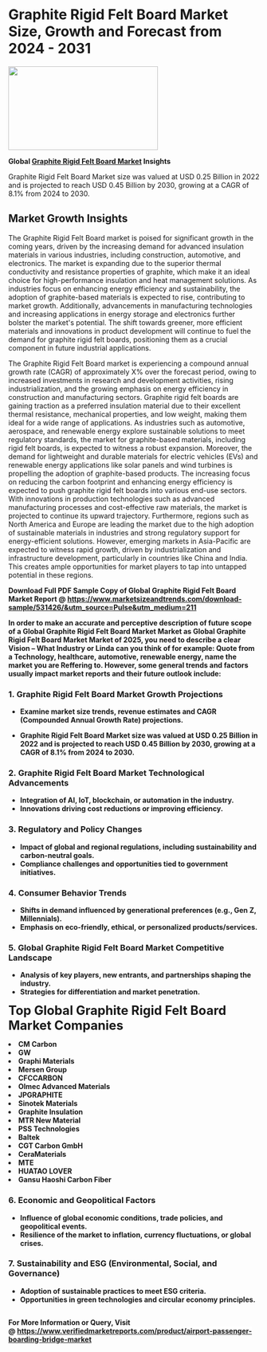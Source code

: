 <H1>Graphite Rigid Felt Board Market Size, Growth and Forecast from 2024 - 2031</H1><img class="aligncenter size-medium wp-image-584254" src="https://thirdeyenews.in/wp-content/uploads/2024/09/Global-Market-Research-300x168.jpeg" alt="" width="300" height="168" /><p><strong>Global&nbsp;<a href="https://www.marketsizeandtrends.com/download-sample/531426/&amp;utm_source=Pulse&amp;utm_medium=211">Graphite Rigid Felt Board Market</a> Insights</strong></p><p>Graphite Rigid Felt Board Market size was valued at USD 0.25 Billion in 2022 and is projected to reach USD 0.45 Billion by 2030, growing at a CAGR of 8.1% from 2024 to 2030.</p><p><h2>Market Growth Insights</h2> <p>The Graphite Rigid Felt Board market is poised for significant growth in the coming years, driven by the increasing demand for advanced insulation materials in various industries, including construction, automotive, and electronics. The market is expanding due to the superior thermal conductivity and resistance properties of graphite, which make it an ideal choice for high-performance insulation and heat management solutions. As industries focus on enhancing energy efficiency and sustainability, the adoption of graphite-based materials is expected to rise, contributing to market growth. Additionally, advancements in manufacturing technologies and increasing applications in energy storage and electronics further bolster the market's potential. The shift towards greener, more efficient materials and innovations in product development will continue to fuel the demand for graphite rigid felt boards, positioning them as a crucial component in future industrial applications.</p> <p><strong></strong></p> <p>The Graphite Rigid Felt Board market is experiencing a compound annual growth rate (CAGR) of approximately X% over the forecast period, owing to increased investments in research and development activities, rising industrialization, and the growing emphasis on energy efficiency in construction and manufacturing sectors. Graphite rigid felt boards are gaining traction as a preferred insulation material due to their excellent thermal resistance, mechanical properties, and low weight, making them ideal for a wide range of applications. As industries such as automotive, aerospace, and renewable energy explore sustainable solutions to meet regulatory standards, the market for graphite-based materials, including rigid felt boards, is expected to witness a robust expansion. Moreover, the demand for lightweight and durable materials for electric vehicles (EVs) and renewable energy applications like solar panels and wind turbines is propelling the adoption of graphite-based products. The increasing focus on reducing the carbon footprint and enhancing energy efficiency is expected to push graphite rigid felt boards into various end-use sectors. With innovations in production technologies such as advanced manufacturing processes and cost-effective raw materials, the market is projected to continue its upward trajectory. Furthermore, regions such as North America and Europe are leading the market due to the high adoption of sustainable materials in industries and strong regulatory support for energy-efficient solutions. However, emerging markets in Asia-Pacific are expected to witness rapid growth, driven by industrialization and infrastructure development, particularly in countries like China and India. This creates ample opportunities for market players to tap into untapped potential in these regions. <p><strong></p><p><span class=""><strong>Download Full PDF Sample Copy of Global Graphite Rigid Felt Board Market Report</strong> @ <a href="https://www.marketsizeandtrends.com/download-sample/531426/&amp;utm_source=Pulse&amp;utm_medium=211" target="_blank">https://www.marketsizeandtrends.com/download-sample/531426/&amp;utm_source=Pulse&amp;utm_medium=211</a></span></p><p>In order to make an accurate and perceptive description of future scope of a Global&nbsp;Graphite Rigid Felt Board Market Market as Global&nbsp;Graphite Rigid Felt Board Market Market of 2025, you need to describe a clear Vision &ndash; What Industry or Linda can you think of for example: Quote from a Technology, healthcare, automotive, renewable energy, name the market you are Reffering to. However, some general trends and factors usually impact market reports and their future outlook include:</p><h3>1.&nbsp;<strong>Graphite Rigid Felt Board Market Growth Projections</strong></h3><ul><li>Examine market size trends, revenue estimates and CAGR (Compounded Annual Growth Rate) projections.</li><li><p>Graphite Rigid Felt Board Market size was valued at USD 0.25 Billion in 2022 and is projected to reach USD 0.45 Billion by 2030, growing at a CAGR of 8.1% from 2024 to 2030.</p></li></ul><h3>2.&nbsp;<strong>Graphite Rigid Felt Board Market Technological Advancements</strong></h3><ul><li>Integration of AI, IoT, blockchain, or automation in the industry.</li><li>Innovations driving cost reductions or improving efficiency.</li></ul><h3>3.&nbsp;<strong>Regulatory and Policy Changes</strong></h3><ul><li>Impact of global and regional regulations, including sustainability and carbon-neutral goals.</li><li>Compliance challenges and opportunities tied to government initiatives.</li></ul><h3>4.&nbsp;<strong>Consumer Behavior Trends</strong></h3><ul><li>Shifts in demand influenced by generational preferences (e.g., Gen Z, Millennials).</li><li>Emphasis on eco-friendly, ethical, or personalized products/services.</li></ul><h3>5.&nbsp;<strong>Global Graphite Rigid Felt Board Market Competitive Landscape</strong></h3><ul><li>Analysis of key players, new entrants, and partnerships shaping the industry.</li><li>Strategies for differentiation and market penetration.</li></ul><p data-pm-slice="1 1 []"><span style="color: inherit; font-family: inherit; font-size: 25px;">Top Global Graphite Rigid Felt Board Market Companies</span></p><div class="" data-test-id=""><p><li>CM Carbon</li><li> GW</li><li> Graphi Materials</li><li> Mersen Group</li><li> CFCCARBON</li><li> Olmec Advanced Materials</li><li> JPGRAPHITE</li><li> Sinotek Materials</li><li> Graphite Insulation</li><li> MTR New Material</li><li> PSS Technologies</li><li> Baltek</li><li> CGT Carbon GmbH</li><li> CeraMaterials</li><li> MTE</li><li> HUATAO LOVER</li><li> Gansu Haoshi Carbon Fiber</li></p></div><h3>6.&nbsp;<strong>Economic and Geopolitical Factors</strong></h3><ul><li>Influence of global economic conditions, trade policies, and geopolitical events.</li><li>Resilience of the market to inflation, currency fluctuations, or global crises.</li></ul><h3>7.&nbsp;<strong>Sustainability and ESG (Environmental, Social, and Governance)</strong></h3><ul><li>Adoption of sustainable practices to meet ESG criteria.</li><li>Opportunities in green technologies and circular economy principles.</li></ul><h2><strong style="font-size: 14px;">For More Information or Query, Visit @&nbsp;</strong><a style="background-color: #ffffff; font-size: 14px;" href="https://www.marketsizeandtrends.com/report/graphite-rigid-felt-board-market/" target="_blank">https://www.verifiedmarketreports.com/product/airport-passenger-boarding-bridge-market</a></h2>

